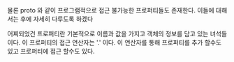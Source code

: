 물론 proto 와 같이 프로그램적으로 접근 불가능한 프로퍼티들도 존재한다. 이들에 대해서는 후에 자세히 다루도록 하겠다

어찌되었건 프로퍼티란 기본적으로 이름과 값을 가지고 객체의 정보를 담고 있는 녀석들이다. 이 프로퍼티의 접근 연산자는 '.' 이다. 이 연산자를 통해 프로퍼티를 추가 할수도 있고 프로퍼티에 접근 할수도 있다.
